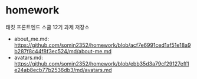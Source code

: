 # homework

태킷 프론트엔드 스쿨 12기 과제 저장소

- about_me.md: https://github.com/somin2352/homework/blob/acf7e6991ced1af51e18a9b287f8c44f8f3ec524/md/about-me.md
- avatars.md: https://github.com/somin2352/homework/blob/ebb35d3a79cf29127eff1e24ab8ecb77b2536db3/md/avatars.md

